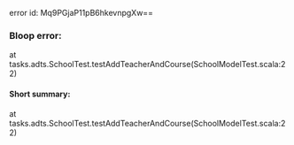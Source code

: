 error id: Mq9PGjaP11pB6hkevnpgXw==
### Bloop error:

at tasks.adts.SchoolTest.testAddTeacherAndCourse(SchoolModelTest.scala:22)
#### Short summary: 

at tasks.adts.SchoolTest.testAddTeacherAndCourse(SchoolModelTest.scala:22)